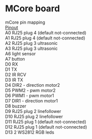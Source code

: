 # MCore board
mCore pin mapping  
[Pinout](https://github.com/Makeblock-official/mBot/raw/master/pcb/mCore.pdf)  
A0 RJ25 plug 4 (default not-connected)  
A1 RJ25 plug 4 (default not-connected)  
A2 RJ25 plug 3 ultrasonic  
A3 RJ25 plug 3 ultrasonic  
A6 light sensor  
A7 button  
D0 RX  
D1 TX  
D2 IR RCV  
D3 IR TX  
D4 DIR2 - direction motor2  
D5 PWM2 - pwm motor2  
D6 PWM1 - pwm motor1  
D7 DIR1 - direction motor1  
D8 buzzer  
D9 RJ25 plug 2 linefollower  
D10 RJ25 plug 2 linefollower  
D11 RJ25 plug 1 (default not-connected)  
D12 RJ25 plug 1 (default not-connected)  
D13 2 WS2812 RGB leds
